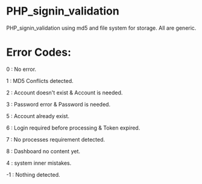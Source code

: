 # PHP_signin_validation
PHP_signin_validation using md5 and file system for storage. All are generic.
# Error Codes:
0 : No error.

1 : MD5 Conflicts detected.

2 : Account doesn't exist & Account is needed.

3 : Password error & Password is needed.

5 : Account already exist.

6 : Login required before processing & Token expired.

7 : No processes requirement detected.

8 : Dashboard no content yet.

4 : system inner mistakes.

-1 : Nothing detected.
